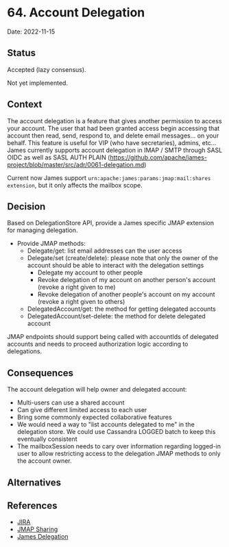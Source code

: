 # 64. Account Delegation

Date: 2022-11-15

## Status

Accepted (lazy consensus).

Not yet implemented.

## Context

The account delegation is a feature that gives another permission to access your account.
The user that had been granted access begin accessing that account then read, send, respond to, and delete email messages... on your behalf.
This feature is useful for VIP (who have secretaries), admins, etc...
James currently supports account delegation in IMAP / SMTP through SASL OIDC as well as SASL AUTH PLAIN (https://github.com/apache/james-project/blob/master/src/adr/0061-delegation.md)

Current now James support `urn:apache:james:params:jmap:mail:shares extension`, but it only affects the mailbox scope.

## Decision

Based on DelegationStore API, provide a James specific JMAP extension for managing delegation.

- Provide JMAP methods:
  - Delegate/get: list email addresses can the user access
  - Delegate/set (create/delete): please note that only the owner of the account should be able to interact with the delegation settings
    + Delegate my account to other people
    + Revoke delegation of my account on another person's account (revoke a right given to me)
    + Revoke delegation of another people's account on my account (revoke a right given to others)
  - DelegatedAccount/get: the method for getting delegated accounts
  - DelegatedAccount/set-delete: the method for delete delegated account

JMAP endpoints should support being called with accountIds of delegated accounts and needs to proceed authorization logic according to delegations.

## Consequences
The account delegation will help owner and delegated account:

- Multi-users can use a shared account
- Can give different limited access to each user
- Bring some commonly expected collaborative features
- We would need a way to "list accounts delegated to me" in the delegation store. We could use Cassandra LOGGED batch to keep this eventually consistent
- The mailboxSession needs to cary over information regarding logged-in user to allow restricting access to the delegation JMAP methods to only the account owner.

## Alternatives

## References

- [JIRA](https://issues.apache.org/jira/browse/JAMES-xxx)
- [JMAP Sharing](https://datatracker.ietf.org/doc/draft-ietf-jmap-sharing/)
- [James Delegation](https://github.com/apache/james-project/blob/master/src/adr/0061-delegation.md)